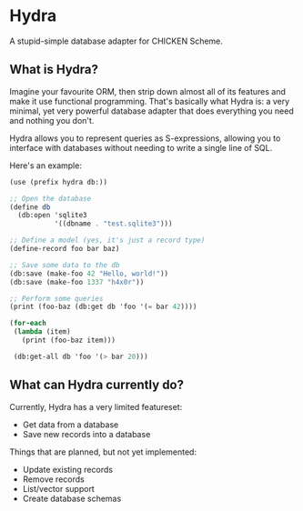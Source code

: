 # Hydra

A stupid-simple database adapter for CHICKEN Scheme.

## What is Hydra?

Imagine your favourite ORM, then strip down almost all of its features
and make it use functional programming. That's basically what Hydra is:
a very minimal, yet very powerful database adapter that does everything
you need and nothing you don't.

Hydra allows you to represent queries as S-expressions, allowing you to
interface with databases without needing to write a single line of SQL.

Here's an example:

```scheme
(use (prefix hydra db:))

;; Open the database
(define db
  (db:open 'sqlite3
           '((dbname . "test.sqlite3")))

;; Define a model (yes, it's just a record type)
(define-record foo bar baz)

;; Save some data to the db
(db:save (make-foo 42 "Hello, world!"))
(db:save (make-foo 1337 "h4x0r"))

;; Perform some queries
(print (foo-baz (db:get db 'foo '(= bar 42))))

(for-each
 (lambda (item)
   (print (foo-baz item)))

 (db:get-all db 'foo '(> bar 20)))
```

## What can Hydra currently do?

Currently, Hydra has a very limited featureset:

  - Get data from a database
  - Save new records into a database

Things that are planned, but not yet implemented:

  - Update existing records
  - Remove records
  - List/vector support
  - Create database schemas

